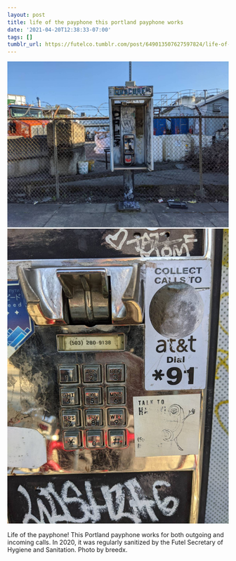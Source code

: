 ```yaml
---
layout: post
title: life of the payphone this portland payphone works
date: '2021-04-20T12:38:33-07:00'
tags: []
tumblr_url: https://futelco.tumblr.com/post/649013507627597824/life-of-the-payphone-this-portland-payphone-works
---
```

 ![](/images/blog/f416415ca36f9601956616f6a522eb4f3485cc20.jpg)  
 ![](/images/blog/107aaf514ce80e4f2370bc59c26bd9e2b019a615.jpg)  
  

Life of the payphone! This Portland payphone works for both outgoing and incoming calls. In 2020, it was regularly sanitized by the Futel Secretary of Hygiene and Sanitation. Photo by breedx.

